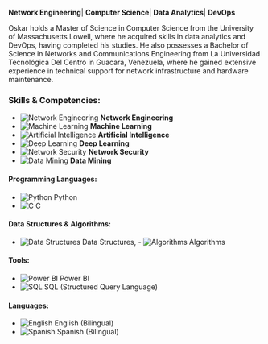 **Network Engineering**| **Computer Science**| **Data Analytics**|  **DevOps**

Oskar holds a Master of Science in Computer Science from the University of Massachusetts Lowell, where he acquired skills in data analytics and DevOps, having completed his studies. He also possesses a Bachelor of Science in Networks and Communications Engineering from La Universidad Tecnológica Del Centro in Guacara, Venezuela, where he gained extensive experience in technical support for network infrastructure and hardware maintenance.

### Skills & Competencies:

- ![Network Engineering](https://img.icons8.com/fluency/48/000000/network.png) **Network Engineering**
- ![Machine Learning](https://img.icons8.com/ios-filled/50/228BE6/machine-learning.png) **Machine Learning**
- ![Artificial Intelligence](https://img.icons8.com/fluency/48/000000/artificial-intelligence.png) **Artificial Intelligence**
- ![Deep Learning](https://img.icons8.com/fluency/48/000000/brain.png) **Deep Learning**
- ![Network Security](https://img.icons8.com/fluency/48/000000/lock.png) **Network Security**
- ![Data Mining](https://img.icons8.com/fluency/48/000000/data-in-both-directions.png) **Data Mining**

#### Programming Languages:
- ![Python](https://img.icons8.com/ios-filled/50/228BE6/python.png) Python
- ![C](https://img.icons8.com/color/50/000000/c-programming.png) C

#### Data Structures & Algorithms:
- ![Data Structures](https://img.icons8.com/fluency/48/000000/flow-chart.png) Data Structures, - ![Algorithms](https://img.icons8.com/fluency/48/000000/settings-3.png) Algorithms

#### Tools:
- ![Power BI](https://img.icons8.com/color/48/000000/power-bi.png) Power BI
- ![SQL](https://img.icons8.com/ios-filled/50/228BE6/sql.png) SQL (Structured Query Language)

#### Languages:
- ![English](https://img.icons8.com/ios-filled/50/228BE6/usa.png) English (Bilingual)
- ![Spanish](https://img.icons8.com/color/48/000000/spain.png) Spanish (Bilingual)



<!--
**okrbd92/okrbd92** is a ✨ _special_ ✨ repository because its `README.md` (this file) appears on your GitHub profile.



Here are some ideas to get you started:

- 🔭 I’m currently working on ...
- 🌱 I’m currently learning ...
- 👯 I’m looking to collaborate on ...
- 🤔 I’m looking for help with ...
- 💬 Ask me about ...
- 📫 How to reach me: ...
- 😄 Pronouns: ...
- ⚡ Fun fact: ...
-->
